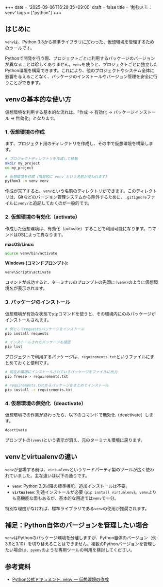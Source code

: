 +++
date = '2025-09-06T16:28:35+09:00'
draft = false
title = '勉強メモ：venv'
tags = ["python"]
+++

## はじめに

`venv`は、Python 3.3から標準ライブラリに加わった、仮想環境を管理するためのツールです。

Pythonで開発を行う際、プロジェクトごとに利用するパッケージのバージョンが異なることは珍しくありません。`venv`を使うと、プロジェクトごとに独立したPython環境を構築できます。これにより、他のプロジェクトやシステム全体に影響を与えることなく、パッケージのインストールやバージョン管理を安全に行うことができます。

## venvの基本的な使い方

仮想環境を利用する基本的な流れは、「作成 → 有効化 → パッケージインストール → 無効化」となります。

### 1. 仮想環境の作成

まず、プロジェクト用のディレクトリを作成し、その中で仮想環境を構築します。

```bash
# プロジェクトディレクトリを作成して移動
mkdir my_project
cd my_project

# 仮想環境を作成（慣習的に`venv`という名前が使われます）
python3 -m venv venv
```

作成が完了すると、`venv`という名前のディレクトリができます。このディレクトリは、Gitなどのバージョン管理システムから除外するために、`.gitignore`ファイルに`venv/`と追記しておくのが一般的です。

### 2. 仮想環境の有効化（activate）

作成した仮想環境は、有効化（activate）することで利用可能になります。コマンドはOSによって異なります。

**macOS/Linux:**
```bash
source venv/bin/activate
```

**Windows (コマンドプロンプト):**
```bash
venv\Scripts\activate
```

コマンドが成功すると、ターミナルのプロンプトの先頭に`(venv)`のように仮想環境名が表示されます。

### 3. パッケージのインストール

仮想環境が有効な状態で`pip`コマンドを使うと、その環境内にのみパッケージがインストールされます。

```bash
# 例としてrequestsパッケージをインストール
pip install requests

# インストールされたパッケージを確認
pip list
```

プロジェクトで利用するパッケージは、`requirements.txt`というファイルにまとめておくと便利です。
```bash
# 現在の環境にインストールされているパッケージをファイルに出力
pip freeze > requirements.txt

# requirements.txtからパッケージをまとめてインストール
pip install -r requirements.txt
```

### 4. 仮想環境の無効化（deactivate）

仮想環境での作業が終わったら、以下のコマンドで無効化（deactivate）します。

```bash
deactivate
```

プロンプトの`(venv)`という表示が消え、元のターミナル環境に戻ります。

## venvとvirtualenvの違い

`venv`が登場する前は、`virtualenv`というサードパーティ製のツールが広く使われていました。主な違いは以下の通りです。

- **`venv`**: Python 3.3以降の標準機能。追加インストールは不要。
- **`virtualenv`**: 別途インストールが必要 (`pip install virtualenv`)。`venv`よりも高機能な面もあるが、基本的な用途では`venv`で十分。

特別な理由がなければ、標準ライブラリである`venv`の使用が推奨されます。

## 補足：Python自体のバージョンを管理したい場合

`venv`はPythonのパッケージ環境を分離しますが、Python自体のバージョン（例: 3.9と3.10）を切り替えることはできません。複数のPythonバージョンを管理したい場合は、`pyenv`のような専用ツールの利用を検討してください。

## 参考資料
- [Python公式ドキュメント: venv — 仮想環境の作成](https://docs.python.org/ja/3/library/venv.html)